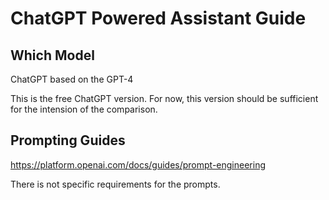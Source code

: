 # ChatGPT Powered Assistant Guide

## Which Model

ChatGPT based on the GPT-4

This is the free ChatGPT version. For now, this version should be sufficient for the intension of the comparison. 

## Prompting Guides

https://platform.openai.com/docs/guides/prompt-engineering

There is not specific requirements for the prompts. 